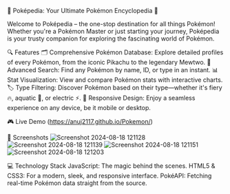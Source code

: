 🌟 Poképedia: Your Ultimate Pokémon Encyclopedia 🐾

Welcome to Poképedia – the one-stop destination for all things Pokémon! Whether you're a Pokémon Master or just starting your journey, Poképedia is your trusty companion for exploring the fascinating world of Pokémon.

🔍 Features
🗂 Comprehensive Pokémon Database: Explore detailed profiles of every Pokémon, from the iconic Pikachu to the legendary Mewtwo.
🔎 Advanced Search: Find any Pokémon by name, ID, or type in an instant.
📊 Stat Visualization: View and compare Pokémon stats with interactive charts.
🏷 Type Filtering: Discover Pokémon based on their type—whether it's fiery 🔥, aquatic 🌊, or electric ⚡.
📱 Responsive Design: Enjoy a seamless experience on any device, be it mobile or desktop.


🎮 Live Demo
(https://anuj2117.github.io/Pokemon/)

📸 Screenshots
![Screenshot 2024-08-18 121128](https://github.com/user-attachments/assets/efcb932b-a2b4-4436-b94c-195e3b12e0e7)
![Screenshot 2024-08-18 121139](https://github.com/user-attachments/assets/df8a9a8f-4f8e-48e2-ae8b-e4cae15c4df1)
![Screenshot 2024-08-18 121151](https://github.com/user-attachments/assets/1c756e48-166a-4cc0-8bb8-4a97c0435e31)
![Screenshot 2024-08-18 121203](https://github.com/user-attachments/assets/b07116b1-5699-4d6f-ad82-9672cb504d73)


💻 Technology Stack
JavaScript: The magic behind the scenes.
HTML5 & CSS3: For a modern, sleek, and responsive interface.
PokéAPI: Fetching real-time Pokémon data straight from the source.
